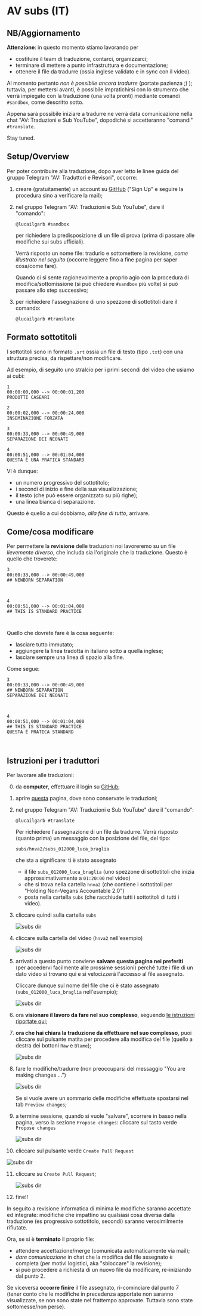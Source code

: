 # AV subs (IT)

## NB/Aggiornamento

**Attenzione**: in questo momento stiamo lavorando per

* costituire il team di traduzione, contarci, organizzarci;
* terminare di mettere a punto infrastruttura e documentazione;
* ottenere il file da tradurre (ossia inglese validato e in sync con
  il video).

Al momento pertanto *non è possibile ancora tradurre* (portate
pazienza ;) ); tuttavia, per mettersi avanti, è possibile
impratichirsi con lo strumento che verrà impiegato con la traduzione
(una volta pronti) mediante comandi `#sandbox`, come descritto sotto.

Appena sarà possibile iniziare a tradurre ne verrà data comunicazione
nella chat "AV: Traduzioni e Sub YouTube", dopodiché si accetteranno
"comandi" `#translate`.

Stay tuned.

## Setup/Overview

Per poter contribuire alla traduzione, dopo aver letto le linee guida
del gruppo Telegram "AV: Traduttori e Revisori", occorre:

1. creare (gratuitamente) un account su [GitHub](https://www.github.com) ("Sign
   Up" e seguire la procedura sino a verificare la mail);

2. nel gruppo Telegram "AV: Traduzioni e Sub YouTube", dare il "comando":

	```
	@lucailgarb #sandbox
	```
	per richiedere la predisposizione di un file di prova (prima di
	passare alle modifiche sui subs ufficiali).
	
	Verrà risposto un nome file: tradurlo e sottomettere la revisione,
	*come illustrato nel seguito* (occorre leggere fino a fine pagina
	per saper cosa/come fare).
	
	Quando ci si sente ragionevolmente a proprio agio con la procedura
    di modifica/sottomissione (si può chiedere `#sandbox` più volte) si
    può passare allo step successivo;

3. per richiedere l'assegnazione di uno spezzone di sottotitoli dare
   il comando:
   
	```
	@lucailgarb #translate
	```

## Formato sottotitoli 

I sottotitoli sono in formato `.srt` ossia un file di testo (tipo
`.txt`) con una struttura precisa, da rispettare/non modificare.

Ad esempio, di seguito uno stralcio per i primi secondi del video che usiamo
ai cubi:

```
1
00:00:00,000 --> 00:00:01,200
PRODOTTI CASEARI

2
00:00:02,000 --> 00:00:24,000
INSEMINAZIONE FORZATA

3
00:00:33,000 --> 00:00:49,000
SEPARAZIONE DEI NEONATI

4
00:00:51,000 --> 00:01:04,000
QUESTA È UNA PRATICA STANDARD
```

Vi è dunque:
* un numero progressivo del sottotitolo;
* i secondi di inizio e fine della sua visualizzazione;
* il testo (che può essere organizzato su più righe);
* una linea bianca di separazione.

Questo è quello a cui dobbiamo, *alla fine di tutto*, arrivare.


## Come/cosa modificare
Per permettere la **revisione** delle traduzioni noi lavoreremo su un file
*lievemente diverso*, che includa sia l'originale che la traduzione.
Questo è quello che troverete:
```
3
00:00:33,000 --> 00:00:49,000
## NEWBORN SEPARATION



4
00:00:51,000 --> 00:01:04,000
## THIS IS STANDARD PRACTICE



```

Quello che dovrete fare è la cosa seguente: 
* lasciare tutto immutato;
* aggiungere la linea tradotta in italiano sotto a quella inglese;
* lasciare sempre una linea di spazio alla fine.

Come segue:
```
3
00:00:33,000 --> 00:00:49,000
## NEWBORN SEPARATION
SEPARAZIONE DEI NEONATI



4
00:00:51,000 --> 00:01:04,000
## THIS IS STANDARD PRACTICE
QUESTA È PRATICA STANDARD



```

<!-- Infine nella traduzione occorre rispettare lo stile -->
<!-- maiuscolo/minuscolo e l'eventuale splitting su più righe, ossia è -->
<!-- corretto procedere come segue: -->
<!-- ``` -->
<!-- ## THIS IS STANDARD PRACTICE -->
<!-- QUESTA È UNA PRATICA STANDARD -->


<!-- ## This is standard practice -->
<!-- Questa è una pratica standard -->


<!-- ## This is a very very -->
<!-- ## long subtitle -->
<!-- Questo è un sottotitolo -->
<!-- verameeente lungo -->

<!-- ``` -->


## Istruzioni per i traduttori

Per lavorare alle traduzioni:

0. da **computer**, effettuare il login su [GitHub](https://www.github.com);

1. aprire [questa](https://github.com/lbraglia/av_it_subs) pagina, dove sono
   conservate le traduzioni;

2. nel gruppo Telegram "AV: Traduzioni e Sub YouTube" dare il "comando":

	```
	@lucailgarb #translate
	```
	Per richiedere l'assegnazione di un file da tradurre.
	Verrà risposto (quanto prima) un messaggio con la posizione del 
	file, del tipo:
	
	```
	subs/hnva2/subs_012000_luca_braglia
	```
	che sta a significare: ti è stato assegnato
	
	* il file `subs_012000_luca_braglia` (uno
	spezzone di sottotitoli che inizia approssimativamente a
	`01:20:00` nel video) 
	* che si trova nella cartella `hnva2` (che contiene i sottotitoli
	per "Holding Non-Vegans Accountable 2.0") 
	* posta nella cartella `subs` (che racchiude tutti i
	sottotitoli di tutti i video).

3. cliccare quindi sulla cartella `subs`
   
   ![subs dir](img/subs_dir.png)

4. cliccare sulla cartella del video (`hnva2` nell'esempio)

	![subs dir](img/hnva2_dir.png)

5. arrivati a questo punto conviene **salvare questa pagina nei
   preferiti** (per accedervi facilmente alle prossime sessioni)
   perché tutte i file di un dato video si trovano qui e si
   velocizzerà l'accesso al file assegnato.

   Cliccare dunque sul nome del file che ci è stato assegnato
   (`subs_012000_luca_braglia` nell'esempio);

   ![subs dir](img/subs_file_select.png)

6. ora **visionare il lavoro da fare nel suo complesso**, seguendo [le
   istruzioni riportate qui](help.md);

7. **ora che hai chiara la traduzione da effettuare nel suo
   complesso**, puoi cliccare sul pulsante matita per procedere alla
   modifica del file (quello a destra dei bottoni `Raw` e `Blame`);

   ![subs dir](img/pencil.png)

8. fare le modifiche/tradurre (non preoccuparsi del messaggio "You are
   making changes ...")
   
   ![subs dir](img/editing.png)

   Se si vuole avere un sommario delle modifiche effettuate spostarsi
   nel tab `Preview changes`;

9. a termine sessione, quando si vuole "salvare", scorrere in basso
   nella pagina, verso la sezione `Propose changes`: cliccare sul
   tasto verde `Propose changes`

	![subs dir](img/propose_changes.png)

10. cliccare sul pulsante verde `Create Pull Request`
   
   ![subs dir](img/pull_request1.png)

11. cliccare su `Create Pull Request`;

	![subs dir](img/pull_request2.png)

12. fine!! 


In seguito a revisione informatica di minima le modifiche saranno
accettate ed integrate: modifiche che impattino su qualsiasi cosa
diversa dalla traduzione (es progressivo sottotitolo, secondi)
saranno verosimilmente rifiutate.
	
Ora, se si è **terminato** il proprio file:
* attendere accettazione/merge (comunicata automaticamente via mail);
* *dare comunicazione* in chat che la modifica del file assegnato è completa
  (per motivi logistici, aka "sbloccare" la revisione);
  <!-- idealmente mediante un -->
  <!-- messaggio tipo -->
  <!-- ``` -->
  <!-- subs/hnva2/subs_012000_luca_braglia completo -->
  <!-- ``` -->
  <!-- oppure anche rispondendo al messaggio di assegnazione con `completo` -->
* si può procedere a richiesta di un nuovo file da modificare, re-iniziando
  dal punto 2.

Se viceversa **occorre finire** il file assegnato, ri-cominciare dal
punto 7 (tener conto che le modifiche in precedenza apportate non
saranno visualizzate, se non sono state nel frattempo
approvate. Tuttavia sono state sottomesse/non perse).
